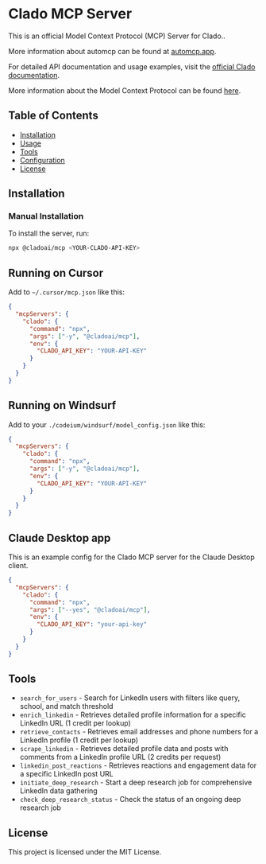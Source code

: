 # Clado MCP Server

This is an official Model Context Protocol (MCP) Server for Clado..

More information about automcp can be found at [automcp.app](https://automcp.app).

For detailed API documentation and usage examples, visit the [official Clado documentation](https://docs.clado.ai/).

More information about the Model Context Protocol can be found [here](https://modelcontextprotocol.io/introduction).

## Table of Contents

- [Installation](#installation)
- [Usage](#usage)
- [Tools](#tools)
- [Configuration](#configuration)
- [License](#license)

## Installation

### Manual Installation
To install the server, run:

```bash
npx @cladoai/mcp <YOUR-CLADO-API-KEY>
```

## Running on Cursor
Add to `~/.cursor/mcp.json` like this:
```json
{
  "mcpServers": {
    "clado": {
      "command": "npx",
      "args": ["-y", "@cladoai/mcp"],
      "env": {
        "CLADO_API_KEY": "YOUR-API-KEY"
      }
    }
  }
}
```

## Running on Windsurf
Add to your `./codeium/windsurf/model_config.json` like this:
```json
{
  "mcpServers": {
    "clado": {
      "command": "npx",
      "args": ["-y", "@cladoai/mcp"],
      "env": {
        "CLADO_API_KEY": "YOUR-API-KEY"
      }
    }
  }
}
```

## Claude Desktop app
This is an example config for the Clado MCP server for the Claude Desktop client.

```json
{
  "mcpServers": {
    "clado": {
      "command": "npx",
      "args": ["--yes", "@cladoai/mcp"],
      "env": {
        "CLADO_API_KEY": "your-api-key"
      }
    }
  }
}
```

## Tools
* `search_for_users` - Search for LinkedIn users with filters like query, school, and match threshold
* `enrich_linkedin` - Retrieves detailed profile information for a specific LinkedIn URL (1 credit per lookup)
* `retrieve_contacts` - Retrieves email addresses and phone numbers for a LinkedIn profile (1 credit per lookup)
* `scrape_linkedin` - Retrieves detailed profile data and posts with comments from a LinkedIn profile URL (2 credits per request)
* `linkedin_post_reactions` - Retrieves reactions and engagement data for a specific LinkedIn post URL
* `initiate_deep_research` - Start a deep research job for comprehensive LinkedIn data gathering
* `check_deep_research_status` - Check the status of an ongoing deep research job


## License

This project is licensed under the MIT License.
